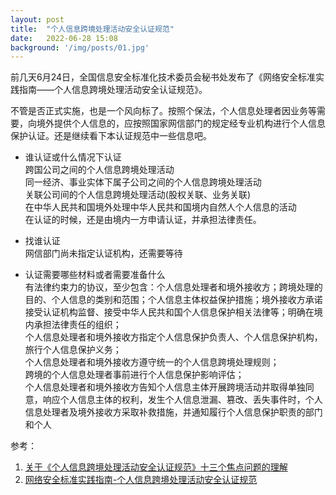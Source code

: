 ```yaml
---
layout: post
title:  "个人信息跨境处理活动安全认证规范"
date:   2022-06-28 15:08
background: '/img/posts/01.jpg'
---
```



前几天6月24日，全国信息安全标准化技术委员会秘书处发布了《网络安全标准实践指南——个人信息跨境处理活动安全认证规范》。

不管是否正式实施，也是一个风向标了。按照个保法，个人信息处理者因业务等需要，向境外提供个人信息的，应按照国家网信部门的规定经专业机构进行个人信息保护认证。还是继续看下本认证规范中一些信息吧。

- 谁认证或什么情况下认证<br/>
  跨国公司之间的个人信息跨境处理活动<br/>
  同一经济、事业实体下属子公司之间的个人信息跨境处理活动<br/>
  关联公司间的个人信息跨境处理活动\(股权关联、业务关联\)<br/>
  在中华人民共和国境外处理中华人民共和国境内自然人个人信息的活动<br/>
  在认证的时候，还是由境内一方申请认证，并承担法律责任。<br/>

- 找谁认证<br/>
  网信部门尚未指定认证机构，还需要等待<br/>

- 认证需要哪些材料或者需要准备什么<br/>
  有法律约束力的协议，至少包含：个人信息处理者和境外接收方；跨境处理的目的、个人信息的类别和范围；个人信息主体权益保护措施；境外接收方承诺接受认证机构监督、接受中华人民共和国个人信息保护相关法律等；明确在境内承担法律责任的组织；<br/>
  个人信息处理者和境外接收方指定个人信息保护负责人、个人信息保护机构，旅行个人信息保护义务；<br/>
  个人信息处理者和境外接收方遵守统一的个人信息跨境处理规则；<br/>
  跨境的个人信息处理者事前进行个人信息保护影响评估；<br/>
  个人信息处理者和境外接收方告知个人信息主体开展跨境活动并取得单独同意，响应个人信息主体的权利，发生个人信息泄漏、篡改、丢失事件时，个人信息处理者及境外接收方采取补救措施，并通知履行个人信息保护职责的部门和个人<br/>


参考：
1. [关于《个人信息跨境处理活动安全认证规范》十三个焦点问题的理解](http://www.zhonglun.com/Content/2022/06-27/1757128924.html)
2. [网络安全标准实践指南-个人信息跨境处理活动安全认证规范](https://www.tc260.org.cn/upload/2022-06-24/1656064151109035148.pdf)
